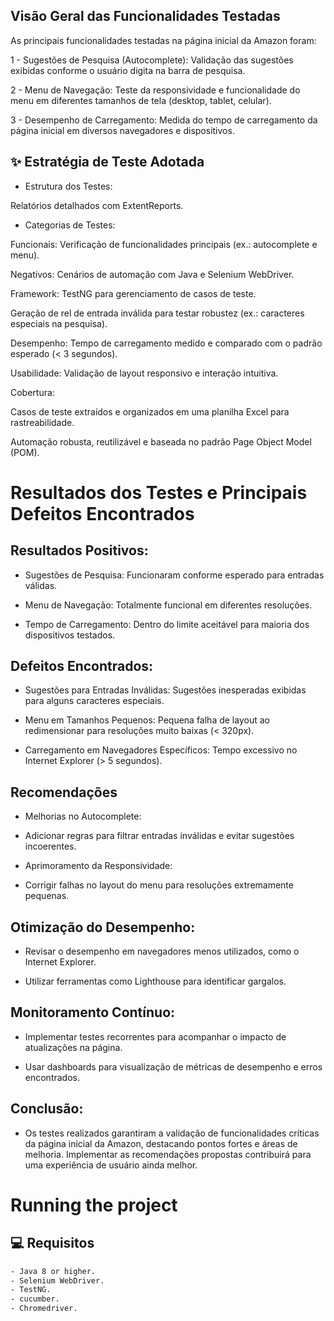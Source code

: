 ## Visão Geral das Funcionalidades Testadas

As principais funcionalidades testadas na página inicial da Amazon foram:

1 - Sugestões de Pesquisa (Autocomplete): Validação das sugestões exibidas conforme o usuário digita na barra de pesquisa.

2 - Menu de Navegação: Teste da responsividade e funcionalidade do menu em diferentes tamanhos de tela (desktop, tablet, celular).

3 - Desempenho de Carregamento: Medida do tempo de carregamento da página inicial em diversos navegadores e dispositivos.

## ✨ Estratégia de Teste Adotada
- Estrutura dos Testes:

Relatórios detalhados com ExtentReports.

- Categorias de Testes:

Funcionais: Verificação de funcionalidades principais (ex.: autocomplete e menu).

Negativos: Cenários de automação com Java e Selenium WebDriver.

Framework: TestNG para gerenciamento de casos de teste.

Geração de rel de entrada inválida para testar robustez (ex.: caracteres especiais na pesquisa).

Desempenho: Tempo de carregamento medido e comparado com o padrão esperado (< 3 segundos).

Usabilidade: Validação de layout responsivo e interação intuitiva.

Cobertura:

Casos de teste extraídos e organizados em uma planilha Excel para rastreabilidade.

Automação robusta, reutilizável e baseada no padrão Page Object Model (POM).

# Resultados dos Testes e Principais Defeitos Encontrados

## Resultados Positivos:

- Sugestões de Pesquisa: Funcionaram conforme esperado para entradas válidas.

- Menu de Navegação: Totalmente funcional em diferentes resoluções.

- Tempo de Carregamento: Dentro do limite aceitável para maioria dos dispositivos testados.

## Defeitos Encontrados:

- Sugestões para Entradas Inválidas: Sugestões inesperadas exibidas para alguns caracteres especiais.

- Menu em Tamanhos Pequenos: Pequena falha de layout ao redimensionar para resoluções muito baixas (< 320px).

- Carregamento em Navegadores Específicos: Tempo excessivo no Internet Explorer (> 5 segundos).

## Recomendações

- Melhorias no Autocomplete:

- Adicionar regras para filtrar entradas inválidas e evitar sugestões incoerentes.

- Aprimoramento da Responsividade:

- Corrigir falhas no layout do menu para resoluções extremamente pequenas.

## Otimização do Desempenho:

- Revisar o desempenho em navegadores menos utilizados, como o Internet Explorer.

- Utilizar ferramentas como Lighthouse para identificar gargalos.

## Monitoramento Contínuo:

- Implementar testes recorrentes para acompanhar o impacto de atualizações na página.

- Usar dashboards para visualização de métricas de desempenho e erros encontrados.

## Conclusão:
- Os testes realizados garantiram a validação de funcionalidades críticas da página inicial da Amazon, destacando pontos fortes e áreas de melhoria. Implementar as recomendações propostas contribuirá para uma experiência de usuário ainda melhor.

# Running the project
## 💻 Requisitos
```bash
- Java 8 or higher.
- Selenium WebDriver.
- TestNG.
- cucumber.
- Chromedriver.
